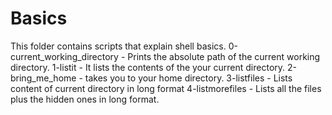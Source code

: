 # Basics
This folder contains scripts that explain shell basics.
0-current_working_directory - Prints the absolute path of the current working directory.
1-listit - It lists the contents of the  your current directory.
2-bring_me_home -  takes you to your home directory.
3-listfiles - Lists content of current directory in long format 
4-listmorefiles - Lists all the files plus the hidden ones in long format.
